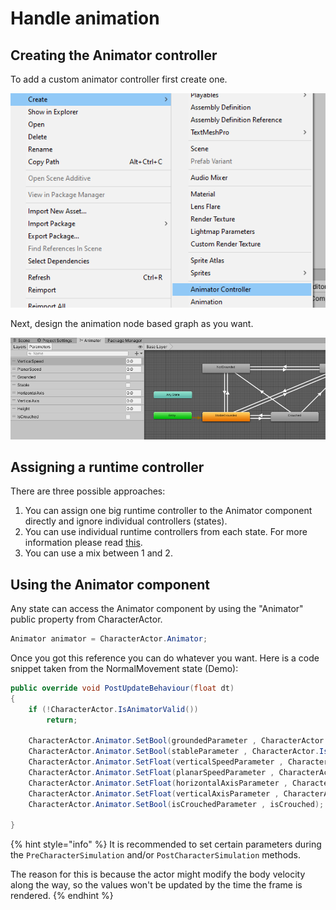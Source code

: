 # Handle animation

## Creating the Animator controller

To add a custom animator controller first create one.

![](<../../../.gitbook/assets/imagen (64).png>)

Next, design the animation node based graph as you want.

![](<../../../.gitbook/assets/imagen (65).png>)

## Assigning a runtime controller

There are three possible approaches:

1. You can assign one big runtime controller to the Animator component directly and ignore individual controllers (states).&#x20;
2. You can use individual runtime controllers from each state. For more information please read [this](../../../fundamentals/implementation/character-state-controller.md#animation).
3. You can use a mix between 1 and 2.

## Using the Animator component

Any state can access the Animator component by using the "Animator" public property from CharacterActor.

```csharp
Animator animator = CharacterActor.Animator;
```

Once you got this reference you can do whatever you want. Here is a code snippet taken from the NormalMovement state (Demo):

```csharp
public override void PostUpdateBehaviour(float dt)
{       
    if (!CharacterActor.IsAnimatorValid())
        return;
    
    CharacterActor.Animator.SetBool(groundedParameter , CharacterActor.IsGrounded);
    CharacterActor.Animator.SetBool(stableParameter , CharacterActor.IsStable);
    CharacterActor.Animator.SetFloat(verticalSpeedParameter , CharacterActor.LocalVelocity.y);
    CharacterActor.Animator.SetFloat(planarSpeedParameter , CharacterActor.PlanarVelocity.magnitude);
    CharacterActor.Animator.SetFloat(horizontalAxisParameter , CharacterActions.movement.value.x);
    CharacterActor.Animator.SetFloat(verticalAxisParameter , CharacterActions.movement.value.y);	
    CharacterActor.Animator.SetBool(isCrouchedParameter , isCrouched);        
    
}
```

{% hint style="info" %}
It is recommended to set certain parameters during the `PreCharacterSimulation` and/or `PostCharacterSimulation` methods.

The reason for this is because the actor might modify the body velocity along the way, so the values won't be updated by the time the frame is rendered.
{% endhint %}

